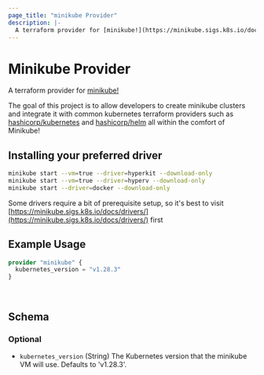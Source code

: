 ```yaml
---
page_title: "minikube Provider"
description: |-
  A terraform provider for [minikube!](https://minikube.sigs.k8s.io/docs/)
---
```


# Minikube Provider

A terraform provider for [minikube!](https://minikube.sigs.k8s.io/docs/)

The goal of this project is to allow developers to create minikube clusters and integrate it with common kubernetes terraform providers such as [hashicorp/kubernetes](https://registry.terraform.io/providers/hashicorp/kubernetes/2.12.1) and [hashicorp/helm](https://registry.terraform.io/providers/hashicorp/helm/2.6.0) all within the comfort of Minikube!

## Installing your preferred driver

```bash
minikube start --vm=true --driver=hyperkit --download-only
minikube start --vm=true --driver=hyperv --download-only
minikube start --driver=docker --download-only
```

Some drivers require a bit of prerequisite setup, so it's best to visit [https://minikube.sigs.k8s.io/docs/drivers/](https://minikube.sigs.k8s.io/docs/drivers/) first

## Example Usage

```terraform
provider "minikube" {
  kubernetes_version = "v1.28.3"
}
```
<br/><!-- schema generated by tfplugindocs -->
## Schema

### Optional

- `kubernetes_version` (String) The Kubernetes version that the minikube VM will use. Defaults to 'v1.28.3'.

